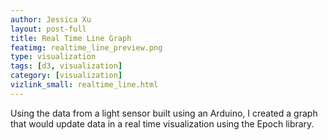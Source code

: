 ```yaml
---
author: Jessica Xu
layout: post-full
title: Real Time Line Graph
featimg: realtime_line_preview.png
type: visualization
tags: [d3, visualization] 
category: [visualization]
vizlink_small: realtime_line.html
---
```


Using the data from a light sensor built using an Arduino, I created a graph that would update data in a real time visualization using the Epoch library.